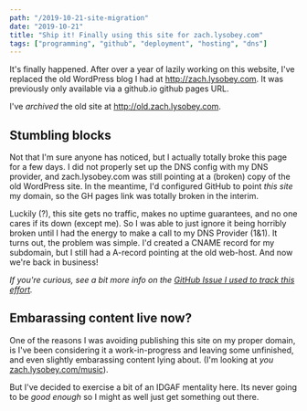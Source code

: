 ```yaml
---
path: "/2019-10-21-site-migration"
date: "2019-10-21"
title: "Ship it! Finally using this site for zach.lysobey.com"
tags: ["programming", "github", "deployment", "hosting", "dns"]
---
```


It's finally happened. After over a year of lazily working on this website, I've replaced the old WordPress blog I had at http://zach.lysobey.com. It was previously only available via a github.io github pages URL.

I've *archived* the old site at http://old.zach.lysobey.com.

## Stumbling blocks

Not that I'm sure anyone has noticed, but I actually totally broke this page for a few days. I did not properly set up the DNS config with my DNS provider, and zach.lysobey.com was still pointing at a (broken) copy of the old WordPress site. In the meantime, I'd configured GitHub to point *this site* my domain, so the GH pages link was totally broken in the interim.

Luckily (?), this site gets no traffic, makes no uptime guarantees, and no one cares if its down (except me). So I was able to just ignore it being horribly broken until I had the energy to make a call to my DNS Provider (1&1). It turns out, the problem was simple. I'd created a CNAME record for my subdomain, but I still had a A-record pointing at the old web-host. And now we're back in business!

*If you're curious, see a bit more info on the [GitHub Issue I used to track this effort](https://github.com/zachlysobey/personal-site/issues/12).*

## Embarassing content live now?

One of the reasons I was avoiding publishing this site on my proper domain, is I've been considering it a work-in-progress and leaving some unfinished, and even slightly embarassing content lying about. (I'm looking at *you* [zach.lysobey.com/music](http://zach.lysobey.com/music)).

But I've decided to exercise a bit of an IDGAF mentality here. Its never going to be *good enough* so I might as well just get something out there. 
